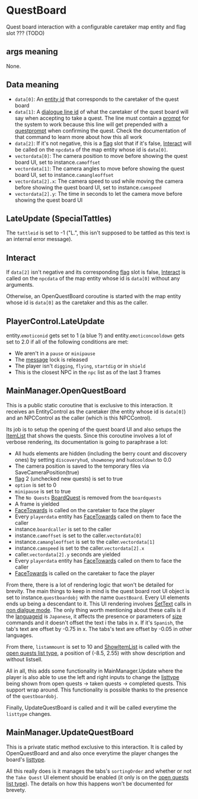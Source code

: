 # QuestBoard
Quest board interaction with a configurable caretaker map entity and flag slot ??? (TODO)

## args meaning
None.

## Data meaning
- `data[0]`: An [entity id](../../../SetText/Common%20commands%20id%20schemes/Entity%20id.md) that corresponds to the caretaker of the quest board
- `data[1]`: A [dialogue line id](../../../SetText/Common%20commands%20id%20schemes/Dialogue%20line%20id.md) of what the caretaker of the quest board will say when accepting to take a quest. The line must contain a [prompt](../../../SetText/Individual%20commands/Prompt.md) for the system to work because this line will get prepended with a [questprompt](../../../SetText/Individual%20commands/Questprompt.md) when confirming the quest. Check the documentation of that command to learn more about how this all work
- `data[2]`: If it's not negative, this is a [flag](../../../Flags%20arrays/flags.md) slot that if it's false, [Interact](../Interact.md) will be called on the `npcdata` of the map entity whose id is `data[0]`.
- `vectordata[0]`: The camera position to move before showing the quest board UI, set to instance.`camoffset`
- `vectordata[1]`: The camera angles to move before showing the quest board UI, set to instance.`camangleoffset`
- `vectordata[2].x`: The camera speed to usd while moving the camera before showing the quest board UI, set to instance.`camspeed`
- `vectordata[2].y`: The time in seconds to let the camera move before showing the quest board UI

## LateUpdate (SpecialTattles)
The `tattleid` is set to -1 ("L.", this isn't supposed to be tattled as this text is an internal error message).

## Interact
If `data[2]` isn't negative and its corresponding [flag](../../../Flags%20arrays/flags.md) slot is false, [Interact](../Interact.md) is called on the `npcdata` of the map entity whose id is `data[0]` without any arguments.

Otherwise, an OpenQuestBoard coroutine is started with the map entity whose id is `data[0]` as the caretaker and this as the caller.

## PlayerControl.LateUpdate
entity.`emoticonid` gets set to 1 (a blue ?) and entity.`emoticoncooldown` gets set to 2.0 if all of the following conditions are met:
- We aren't in a `pause` or `minipause`
- The [message](../../../SetText/Notable%20states.md#message) lock is released
- The player isn't `digging`, `flying`, `startdig` or in `shield`
- This is the closest NPC in the `npc` list as of the last 3 frames

## MainManager.OpenQuestBoard
This is a public static coroutine that is exclusive to this interaction. It receives an EntityControl as the caretaker (the entity whose id is `data[0]`) and an NPCControl as the caller (which is this NPCControl).

Its job is to setup the opening of the quest board UI and also setups the [ItemList](../../../ItemList/ItemList.md) that shows the quests. Since this coroutine involves a lot of verbose rendering, its documentation is going to paraphrase a lot:
- All huds elements are hidden (including the berry count and discovery ones) by setting `discoveryhud`, `showmoney` and `hudcooldown` to 0.0
- The camera position is saved to the temporary files via SaveCameraPosition(true)
- [flag](../../../Flags%20arrays/flags.md) 2 (unchecked new quests) is set to true
- `option` is set to 0
- `minipause` is set to true
- The `No Quests` [BoardQuest](../../../Enums%20and%20IDs/BoardQuests.md) is removed from the `boardquests`
- A frame is yielded
- [FaceTowards](../../EntityControl/EntityControl%20Methods.md#facetowards) is called on the caretaker to face the player
- Every `playerdata` entity has [FaceTowards](../../EntityControl/EntityControl%20Methods.md#facetowards) called on them to face the caller
- instance.`boardcaller` is set to the caller
- instance.`camoffset` is set to the caller.`vectordata[0]`
- instance.`camangleoffset` is set to the caller.`vectordata[1]`
- instance.`camspeed` is set to the caller.`vectordata[2].x`
- caller.`vectordata[2].y` seconds are yielded
- Every `playerdata` entity has [FaceTowards](../../EntityControl/EntityControl%20Methods.md#facetowards) called on them to face the caller
- [FaceTowards](../../EntityControl/EntityControl%20Methods.md#facetowards) is called on the caretaker to face the player

From there, there is a lot of rendering logic that won't be detailed for brevity. The main things to keep in mind is the quest board root UI object is set to instance.`questboardobj` with the name `QuestBoard`. Every UI elements ends up being a descendant to it. This UI rendering involves [SetText](../../../SetText/SetText.md) calls in [non dialgue mode](../../../SetText/Dialogue%20mode.md#non-dialogue-mode). The only thing worth mentioning about these calls is if the [languageid](../../../SetText/languageid.md) is `Japanese`, it affects the presence or parameters of [size](../../../SetText/Commands.md) commands and it doesn't offset the text i the tabs in x. If it's `Spanish`, the tab's text are offset by -0.75 in x. The tabs's text are offset by -0.05 in other languages.

From there, `listammount` is set to 10 and [ShowItemList](../../../ItemList/ShowItemList.md) is called with the [open quests list type](../../../ItemList/List%20Types%20Group%20Details/Quest%20Board%20List%20Type.md), a position of (-8.5, 2.55) with show description and without listsell.

All in all, this adds some functionality in MainManager.Update where the player is also able to use the left and right inputs to change the [listtype](../../../ItemList/listtype.md) being shown from open quests -> taken quests -> completed quests. This support wrap around. This functionality is possible thanks to the presence of the `questboardobj`.

Finally, UpdateQuestBoard is called and it will be called everytime the `listtype` changes.

## MainManager.UpdateQuestBoard
This is a private static method exclusive to this interaction. It is called by OpenQuestBoard and and also once everytime the player changes the board's [listtype](../../../ItemList/listtype.md).

All this really does is it manages the tabs's `sortingOrder` and whether or not the `Take Quest` UI element should be enabled (it only is on the [open quests list type](../../../ItemList/List%20Types%20Group%20Details/Quest%20Board%20List%20Type.md)). The details on how this happens won't be documented for brevety.